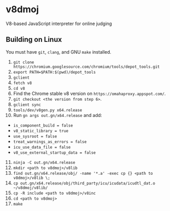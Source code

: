 # v8dmoj
V8-based JavaScript interpreter for online judging

## Building on Linux
You must have `git`, `clang`, and GNU `make` installed.

1. `git clone https://chromium.googlesource.com/chromium/tools/depot_tools.git`
2. `export PATH=$PATH:$(pwd)/depot_tools`
3. `gclient`
4. `fetch v8`
5. `cd v8`
6. Find the Chrome stable v8 version on `https://omahaproxy.appspot.com/`.
7. `git checkout <the version from step 6>`.
8. `gclient sync`
9. `tools/dev/v8gen.py x64.release`
10. Run `gn args out.gn/x64.release` and add:
  * `is_component_build = false`
  * `v8_static_library = true`
  * `use_sysroot = false`
  * `treat_warnings_as_errors = false`
  * `icu_use_data_file = false`
  * `v8_use_external_startup_data = false`
11. `ninja -C out.gn/x64.release`
12. `mkdir <path to v8dmoj>/v8lib`
13. `find out.gn/x64.release/obj/ -name '*.a' -exec cp {} <path to v8dmoj>/v8lib \;`
14. `cp out.gn/x64.release/obj/third_party/icu/icudata/icudtl_dat.o ~/v8dmoj/v8lib/`
15. `cp -R include <path to v8dmoj>/v8inc`
16. `cd <path to v8dmoj>`
17. `make`
